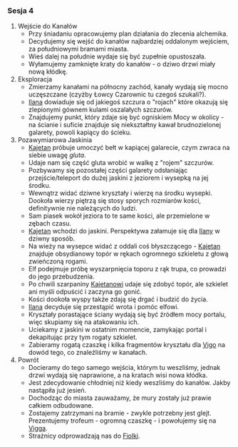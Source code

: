 ### Sesja 4
1. Wejście do Kanałów
    * Przy śniadaniu opracowujemy plan działania do zlecenia alchemika.
    * Decydujemy się wejść do kanałów najbardziej oddalonym wejściem, za południowymi bramami miasta.
    * Wieś dalej na południe wydaje się być zupełnie opustoszała.
    * Wyłamujemy zamknięte kraty do kanałów - o dziwo drzwi miały nową kłódkę.
2. Eksploracja
    * Zmierzamy kanałami na północny zachód, kanały wydają się mocno uczęszczane (czyżby Łowcy Czarownic tu czegoś szukali?).
    * [Ilana](#g_ilana) dowiaduje się od jakiegoś szczura o "rojach" które okazują się zlepionymi gównem kulami oszalałych szczurów.
    * Znajdujemy punkt, który zdaje się być ogniskiem Mocy w okolicy - na ścianie i suficie znajduje się niekształtny kawał brudnozielonej galarety, powoli kapiący do ścieku.
3. Pozawymiarowa Jaskinia
    * [Kajetan](#g_kajetan) próbuje umoczyć bełt w kapiącej galarecie, czym zwraca na siebie uwagę *gluta*.
    * Udaje nam się część gluta wrobić w walkę z "rojem" szczurów.
    * Pozbywamy się pozostałej części galarety odsłaniając przejście/teleport do dużej jaskini z jeziorem i wysepką na jej środku. 
    * Wewnątrz widać dziwne kryształy i wierzę na środku wysepki. Dookoła wierzy piętrzą się stosy sporych rozmiarów kości, definitywnie nie należących do ludzi. 
    * Sam piasek wokół jeziora to te same kości, ale przemielone w zębach czasu.
    * [Kajetan](#g_kajetan) wchodzi do jaskini. Perspektywa załamuje się  dla [Ilany](#g_ilana) w dziwny sposób.
    * Na wieży na wysepce widać z oddali coś błyszczącego - [Kajetan](#g_kajetan) znajduje obsydianowy topór w rękach ogromnego szkieletu z głową zwieńczoną rogami.
    * Elf podejmuje próbę wyszarpnięcia toporu z rąk trupa, co prowadzi do jego przebudzenia.
    * Po chwili szarpaniny [Kajetanowi](#g_kajetan) udaje się zdobyć topór, ale szkielet ani myśli odpuścić i zaczyna go gonić.
    * Kości dookoła wyspy także zdają się drgać i budzić do życia.
    * [Ilana](#g_ilana) decyduje się przestąpić wrota i pomóc elfowi.
    * Kryształy porastające ściany wydają się być źródłem mocy portalu, więc skupiamy się na atakowaniu ich.
    * Uciekamy z jaskini w ostatnim momencie, zamykając portal i dekapitując przy tym rogaty szkielet.
    * Zabieramy rogatą czaszkę i kilka fragmentów kryształu dla [Vigo](#p_viggo_regner) na dowód tego, co znaleźliśmy w kanałach.
4. Powrót
    * Docieramy do tego samego wejścia, którym tu weszliśmy, jednak drzwi wydają się naprawione, a na kratach wisi nowa kłódka.
    * Jest zdecydowanie chłodniej niż kiedy weszliśmy do kanałów. Jakby nastąpiła już jesień. 
    * Dochodząc do miasta zauważamy, że mury zostały już prawie całkiem odbudowane.
    * Zostajemy zatrzymani na bramie - zwykle potrzebny jest glejt. Prezentujemy trofeum - ogromną czaszkę - i powołujemy się na [Vigga](#p_viggo_regner).
    * Strażnicy odprowadzają nas do [Fiolki](#l_fiolka_zdrowia).